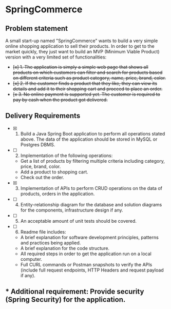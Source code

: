# SpringCommerce
## Problem statement
A small start-up named "SpringCommerce" wants to build a very simple online shopping application to sell their products. In order to get to the market quickly, they just want to build an MVP (Minimum Viable Product) version with a very limited set of functionalities:
- ~~[x] 1. The application is simply a simple web page that shows all
products on which customers can filter and search for products
based on different criteria such as product category, name, price,
brand, color.~~
- ~~[x] 2. If the customer finds a product that they like, they can view its
details and add it to their shopping cart and proceed to place an
order.~~
- ~~[x 3. No online payment is supported yet. The customer is required to
pay by cash when the product got delivered.~~

## Delivery Requirements
- [x] 1. Build a Java Spring Boot application to perform all operations
stated above. The data of the application should be stored in
MySQL or Postgres DBMS.
- [ ] 2. Implementation of the following operations:
  - Get a list of products by filtering multiple criteria including
  category, price, brand, color.
  - Add a product to shopping cart.
  - Check out the order.
- [x] 3. Implementation of APIs to perform CRUD operations on the data of
products, orders in the application.
- [ ] 4. Entity-relationship diagram for the database and solution diagrams
for the components, infrastructure design if any.
- [ ] 5. An acceptable amount of unit tests should be covered.
- [ ] 6. Readme file includes:
  - A brief explanation for software development principles, patterns
  and practices being applied.
  - A brief explanation for the code structure.
  - All required steps in order to get the application run on a local
  computer.
  - Full CURL commands or Postman snapshots to verify the APIs
  (include full request endpoints, HTTP Headers and request payload
  if any).
  
## * Additional requirement: Provide security (Spring Security) for the application.

